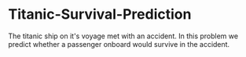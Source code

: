 # Titanic-Survival-Prediction
The titanic ship on it's voyage met with an accident. 
In this problem we predict whether a passenger onboard would survive in the accident.

